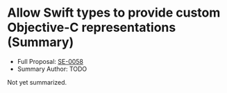 # Allow Swift types to provide custom Objective-C representations (Summary)

* Full Proposal: [SE-0058](https://github.com/apple/swift-evolution/blob/main/proposals/0058-objectivecbridgeable.md)
* Summary Author: TODO

Not yet summarized.
